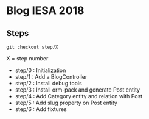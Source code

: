 # Blog IESA 2018

## Steps

`git checkout step/X`

X = step number


- step/0 : Initialization
- step/1 : Add a BlogController
- step/2 : Install debug tools
- step/3 : Install orm-pack and generate Post entity
- step/4 : Add Category entity and relation with Post
- step/5 : Add slug property on Post entity
- step/6 : Add fixtures
